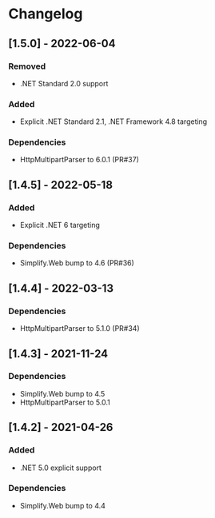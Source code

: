 # Changelog

## [1.5.0] - 2022-06-04

### Removed

- .NET Standard 2.0 support

### Added

- Explicit .NET Standard 2.1, .NET Framework 4.8 targeting

### Dependencies

- HttpMultipartParser to 6.0.1 (PR#37)

## [1.4.5] - 2022-05-18

### Added

- Explicit .NET 6 targeting

### Dependencies

- Simplify.Web bump to 4.6 (PR#36)

## [1.4.4] - 2022-03-13

### Dependencies

- HttpMultipartParser to 5.1.0 (PR#34)

## [1.4.3] - 2021-11-24

### Dependencies

- Simplify.Web bump to 4.5
- HttpMultipartParser to 5.0.1

## [1.4.2] - 2021-04-26

### Added

- .NET 5.0 explicit support

### Dependencies

- Simplify.Web bump to 4.4
